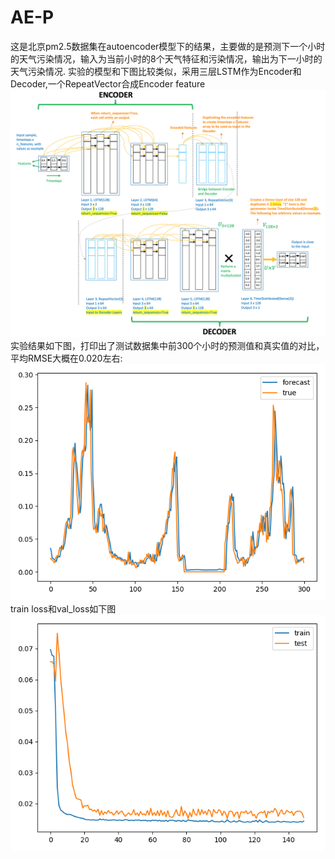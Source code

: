 # AE-P
这是北京pm2.5数据集在autoencoder模型下的结果，主要做的是预测下一个小时的天气污染情况，输入为当前小时的8个天气特征和污染情况，输出为下一小时的天气污染情况.
实验的模型和下图比较类似，采用三层LSTM作为Encoder和Decoder,一个RepeatVector合成Encoder feature
![image](https://github.com/HelloCrease/AE-P/blob/master/image/3.png)
实验结果如下图，打印出了测试数据集中前300个小时的预测值和真实值的对比，平均RMSE大概在0.020左右:
![image](https://github.com/HelloCrease/AE-P/blob/master/image/1.png)
train loss和val_loss如下图
![image](https://github.com/HelloCrease/AE-P/blob/master/image/2.png)


